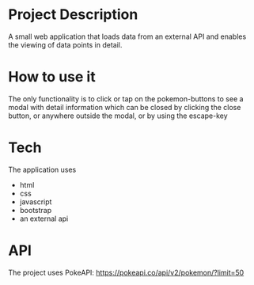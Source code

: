 # Project Description
A small web application that loads data from an external API and enables the viewing of data points in detail.

# How to use it
The only functionality is to click or tap on the pokemon-buttons to see a modal with detail information which can be closed by clicking the close button, or anywhere outside the modal, or by using the escape-key

# Tech
The application uses
* html
* css
* javascript
* bootstrap
* an external api

# API
The project uses PokeAPI: https://pokeapi.co/api/v2/pokemon/?limit=50